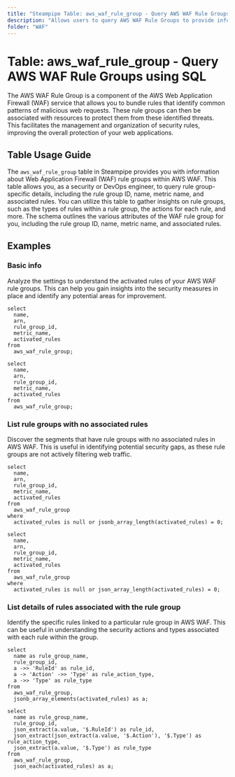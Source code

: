```yaml
---
title: "Steampipe Table: aws_waf_rule_group - Query AWS WAF Rule Groups using SQL"
description: "Allows users to query AWS WAF Rule Groups to provide information about Web Application Firewall (WAF) rule groups within AWS WAF. This table enables security and DevOps engineers to query rule group-specific details, including rules, actions, and associated metadata."
folder: "WAF"
---
```


# Table: aws_waf_rule_group - Query AWS WAF Rule Groups using SQL

The AWS WAF Rule Group is a component of the AWS Web Application Firewall (WAF) service that allows you to bundle rules that identify common patterns of malicious web requests. These rule groups can then be associated with resources to protect them from these identified threats. This facilitates the management and organization of security rules, improving the overall protection of your web applications.

## Table Usage Guide

The `aws_waf_rule_group` table in Steampipe provides you with information about Web Application Firewall (WAF) rule groups within AWS WAF. This table allows you, as a security or DevOps engineer, to query rule group-specific details, including the rule group ID, name, metric name, and associated rules. You can utilize this table to gather insights on rule groups, such as the types of rules within a rule group, the actions for each rule, and more. The schema outlines the various attributes of the WAF rule group for you, including the rule group ID, name, metric name, and associated rules.

## Examples

### Basic info
Analyze the settings to understand the activated rules of your AWS WAF rule groups. This can help you gain insights into the security measures in place and identify any potential areas for improvement.

```sql+postgres
select
  name,
  arn,
  rule_group_id,
  metric_name,
  activated_rules
from
  aws_waf_rule_group;
```

```sql+sqlite
select
  name,
  arn,
  rule_group_id,
  metric_name,
  activated_rules
from
  aws_waf_rule_group;
```

### List rule groups with no associated rules
Discover the segments that have rule groups with no associated rules in AWS WAF. This is useful in identifying potential security gaps, as these rule groups are not actively filtering web traffic.

```sql+postgres
select
  name,
  arn,
  rule_group_id,
  metric_name,
  activated_rules
from
  aws_waf_rule_group
where
  activated_rules is null or jsonb_array_length(activated_rules) = 0;
```

```sql+sqlite
select
  name,
  arn,
  rule_group_id,
  metric_name,
  activated_rules
from
  aws_waf_rule_group
where
  activated_rules is null or json_array_length(activated_rules) = 0;
```

### List details of rules associated with the rule group
Identify the specific rules linked to a particular rule group in AWS WAF. This can be useful in understanding the security actions and types associated with each rule within the group.

```sql+postgres
select
  name as rule_group_name,
  rule_group_id,
  a ->> 'RuleId' as rule_id,
  a -> 'Action' ->> 'Type' as rule_action_type,
  a ->> 'Type' as rule_type
from
  aws_waf_rule_group,
  jsonb_array_elements(activated_rules) as a;
```

```sql+sqlite
select
  name as rule_group_name,
  rule_group_id,
  json_extract(a.value, '$.RuleId') as rule_id,
  json_extract(json_extract(a.value, '$.Action'), '$.Type') as rule_action_type,
  json_extract(a.value, '$.Type') as rule_type
from
  aws_waf_rule_group,
  json_each(activated_rules) as a;
```